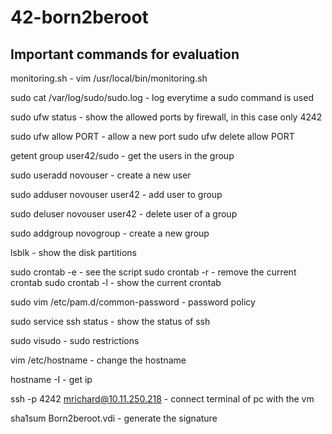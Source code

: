 # 42-born2beroot

## Important commands for evaluation
monitoring.sh - vim /usr/local/bin/monitoring.sh

sudo cat /var/log/sudo/sudo.log - log everytime a sudo command is used 

sudo ufw status - show the allowed ports by firewall, in this case only 4242

sudo ufw allow PORT - allow a new port 
sudo ufw delete allow PORT

getent group user42/sudo - get the users in the group

sudo useradd novouser - create a new user

sudo adduser novouser user42 - add user to group

sudo deluser novouser user42 - delete user of a group 

sudo addgroup novogroup - create a new group

lsblk - show the disk partitions 

sudo crontab -e - see the script
sudo crontab -r - remove the current crontab
sudo crontab -l - show the current crontab

sudo vim /etc/pam.d/common-password  - password policy 

sudo service ssh status - show the status of ssh 

sudo visudo - sudo restrictions

vim /etc/hostname - change the hostname 

hostname -I - get ip

ssh -p 4242 mrichard@10.11.250.218 - connect terminal of pc with the vm

sha1sum Born2beroot.vdi - generate the signature
